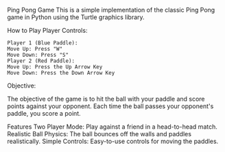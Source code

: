 
Ping Pong Game
This is a simple implementation of the classic Ping Pong game in Python using the Turtle graphics library.

How to Play
Player Controls:

    Player 1 (Blue Paddle):
    Move Up: Press "W"
    Move Down: Press "S"
    Player 2 (Red Paddle):
    Move Up: Press the Up Arrow Key
    Move Down: Press the Down Arrow Key
    
Objective:

The objective of the game is to hit the ball with your paddle and score points against your opponent. Each time the ball passes your opponent's paddle, you score a point.

Features
Two Player Mode: Play against a friend in a head-to-head match.
Realistic Ball Physics: The ball bounces off the walls and paddles realistically.
Simple Controls: Easy-to-use controls for moving the paddles.

